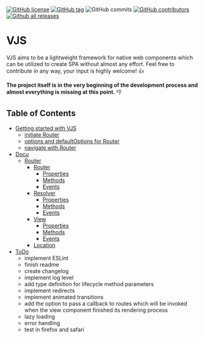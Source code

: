 [![GitHub license](https://img.shields.io/github/license/AndTheGodsMadeLove/vjs.svg)](https://github.com/AndTheGodsMadeLove/vjs/blob/master/LICENSE) [![GitHub tag](https://img.shields.io/github/tag/AndTheGodsMadeLove/vjs.svg)](https://GitHub.com/AndTheGodsMadeLove/vjs/tags/) ![GitHub commits](https://img.shields.io/github/commits-since/AndTheGodsMadeLove/vjs/v0.1-alpha.svg) [![GitHub contributors](https://img.shields.io/github/contributors/AndTheGodsMadeLove/vjs.svg)](https://GitHub.com/AndTheGodsMadeLove/vjs/graphs/contributors/) [![Github all releases](https://img.shields.io/github/downloads/AndTheGodsMadeLove/vjs/total.svg)](https://GitHub.com/AndTheGodsMadeLove/vjs/releases/)


# VJS

VJS aims to be a lightweight framework for native web components which can be utilized to create SPA without almost any effort. Feel free to contribute in any way, your input is highly welcome! :thumbsup:

**The project itself is in the very beginning of the development process and almost everything is missing at this point.** :thumbsdown:

## Table of Contents
- [Getting started with VJS](#getting-started-with-vjs)
  - [initiate Router](#initiate-router)
  - [options and defaultOptions for Router](#options-and-default-options-for-router)
  - [navigate with Router](#navigate-with-router)
- [Docu](#docu)
  - [Router](#router)
    - [Router](#router-router)
      - [Properties](#router-router-properties)
      - [Methods](#router-router-methods)
      - [Events](#router-router-events)
    - [Resolver](#router-resolver)
      - [Properties](#router-resolver-properties)
      - [Methods](#router-resolver-methods)
      - [Events](#router-resolver-events)
    - [View](#router-view)
      - [Properties](#router-view-properties)
      - [Methods](#router-view-methods)
      - [Events](#router-view-events)
    - [Location](#router-location)
- [ToDo](#todo)
  - implement ESLint
  - finish readme
  - create changelog
  - implement log level
  - add type definition for lifecycle method parameters
  - implement redirects
  - implement animated transitions
  - add the option to pass a callback to routes which will be invoked when the view component finished its rendering process
  - lazy loading
  - error handling
  - test in firefox and safari